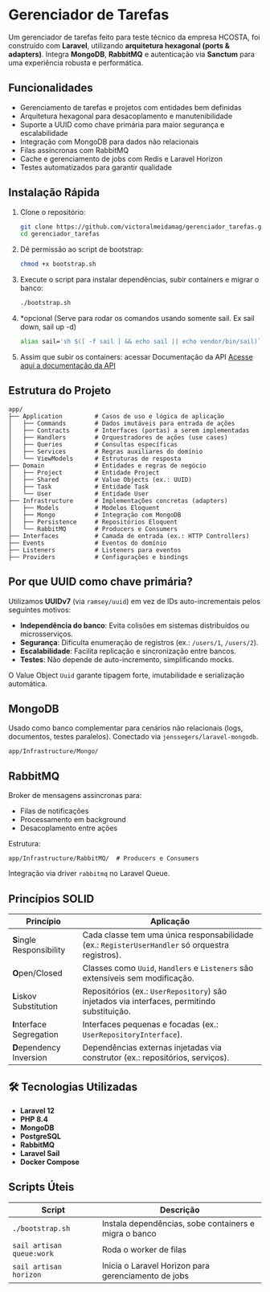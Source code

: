 # Gerenciador de Tarefas

Um gerenciador de tarefas feito para teste técnico da empresa HCOSTA, foi construído com **Laravel**, utilizando **arquitetura hexagonal (ports & adapters)**. Integra **MongoDB**, **RabbitMQ** e autenticação via **Sanctum** para uma experiência robusta e performática.

## Funcionalidades
- Gerenciamento de tarefas e projetos com entidades bem definidas
- Arquitetura hexagonal para desacoplamento e manutenibilidade
- Suporte a UUID como chave primária para maior segurança e escalabilidade
- Integração com MongoDB para dados não relacionais
- Filas assíncronas com RabbitMQ
- Cache e gerenciamento de jobs com Redis e Laravel Horizon
- Testes automatizados para garantir qualidade

## Instalação Rápida

1. Clone o repositório:
   ```bash
   git clone https://github.com/victoralmeidamag/gerenciador_tarefas.git
   cd gerenciador_tarefas
   ```

2. Dê permissão ao script de bootstrap:
   ```bash
   chmod +x bootstrap.sh
   ```

3. Execute o script para instalar dependências, subir containers e migrar o banco:
   ```bash
   ./bootstrap.sh
   ```
4. *opcional (Serve para rodar os comandos usando somente sail. Ex sail down, sail up -d)
    ```bash
    alias sail='sh $([ -f sail ] && echo sail || echo vendor/bin/sail)` | |
    ```
5. Assim que subir os containers: acessar Documentação da API
   [Acesse aqui a documentação da API](http://localhost/api/documentation)

## Estrutura do Projeto

```plaintext
app/
├── Application         # Casos de uso e lógica de aplicação
│   ├── Commands        # Dados imutáveis para entrada de ações
│   ├── Contracts       # Interfaces (portas) a serem implementadas
│   ├── Handlers        # Orquestradores de ações (use cases)
│   ├── Queries         # Consultas específicas
│   ├── Services        # Regras auxiliares do domínio
│   └── ViewModels      # Estruturas de resposta
├── Domain              # Entidades e regras de negócio
│   ├── Project         # Entidade Project
│   ├── Shared          # Value Objects (ex.: UUID)
│   ├── Task            # Entidade Task
│   └── User            # Entidade User
├── Infrastructure      # Implementações concretas (adapters)
│   ├── Models          # Modelos Eloquent
│   ├── Mongo           # Integração com MongoDB
│   ├── Persistence     # Repositórios Eloquent
│   └── RabbitMQ        # Producers e Consumers
├── Interfaces          # Camada de entrada (ex.: HTTP Controllers)
├── Events              # Eventos do domínio
├── Listeners           # Listeners para eventos
├── Providers           # Configurações e bindings
```

##  Por que UUID como chave primária?

Utilizamos **UUIDv7** (via `ramsey/uuid`) em vez de IDs auto-incrementais pelos seguintes motivos:
- **Independência do banco**: Evita colisões em sistemas distribuídos ou microsserviços.
- **Segurança**: Dificulta enumeração de registros (ex.: `/users/1`, `/users/2`).
- **Escalabilidade**: Facilita replicação e sincronização entre bancos.
- **Testes**: Não depende de auto-incremento, simplificando mocks.

O Value Object `Uuid` garante tipagem forte, imutabilidade e serialização automática.

##  MongoDB
Usado como banco complementar para cenários não relacionais (logs, documentos, testes paralelos). Conectado via `jenssegers/laravel-mongodb`.

```plaintext
app/Infrastructure/Mongo/
```

##  RabbitMQ
Broker de mensagens assíncronas para:
- Filas de notificações
- Processamento em background
- Desacoplamento entre ações

Estrutura:
```plaintext
app/Infrastructure/RabbitMQ/  # Producers e Consumers
```
Integração via driver `rabbitmq` no Laravel Queue.

##  Princípios SOLID
| Princípio | Aplicação |
|-----------|-----------|
| **S**ingle Responsibility | Cada classe tem uma única responsabilidade (ex.: `RegisterUserHandler` só orquestra registros). |
| **O**pen/Closed | Classes como `Uuid`, `Handlers` e `Listeners` são extensíveis sem modificação. |
| **L**iskov Substitution | Repositórios (ex.: `UserRepository`) são injetados via interfaces, permitindo substituição. |
| **I**nterface Segregation | Interfaces pequenas e focadas (ex.: `UserRepositoryInterface`). |
| **D**ependency Inversion | Dependências externas injetadas via construtor (ex.: repositórios, serviços). |


## 🛠️ Tecnologias Utilizadas
- **Laravel 12**
- **PHP 8.4**
- **MongoDB**
- **PostgreSQL**
- **RabbitMQ**
- **Laravel Sail**
- **Docker Compose**

##  Scripts Úteis
| Script                        | Descrição                                      |
|-------------------------------|------------------------------------------------|
| `./bootstrap.sh`              | Instala dependências, sobe containers e migra o banco |
| `sail artisan queue:work`     | Roda o worker de filas                         |
| `sail artisan horizon`        | Inicia o Laravel Horizon para gerenciamento de jobs |
